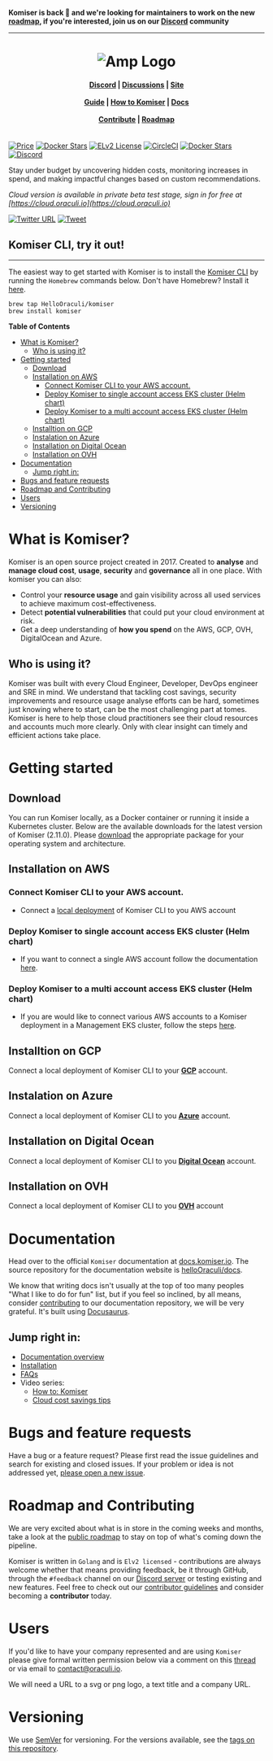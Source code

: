 **Komiser is back 🎉 and we're looking for maintainers to work on the new [roadmap](https://oraculi.canny.io/), if you're interested, join us on our <a href="https://discord.oraculi.io">Discord</a> community**

---

<h1 align="center"><img src="https://cdn.komiser.io/images/komiser-readme.banner.png" alt="Amp Logo"></h1>

<h4 align="center">
    <a href="https://discord.oraculi.io">Discord</a> |
    <a href="https://github.com/mlabouardy/komiser/discussions">Discussions</a> |
    <a href="https://komiser.io/">Site</a><br/><br/>
    <a href="https://docs.komiser.io/">Guide</a> |
    <a href="https://docs.komiser.io/docs/docs/how-to-komiser/alerts">How to Komiser</a> |
    <a href="https://docs.komiser.io/docs/intro">Docs</a><br/><br/>
    <a href="https://docs.komiser.io/docs/introduction/contribute">Contribute</a> | 
    <a href="https://roadmap.oraculi.io">Roadmap</a><br/><br/>
</h4>

[![Price](https://img.shields.io/badge/price-FREE-0098f7.svg)](https://github.com/mlabouardy/komiser/blob/master/LICENSE) [![Docker Stars](https://img.shields.io/docker/pulls/mlabouardy/komiser.svg)](https://hub.docker.com/r/mlabouardy/komiser) 
[![ELv2 License](https://img.shields.io/badge/license-ELv2-green)](LICENSE) [![CircleCI](https://circleci.com/gh/HelloOraculi/komiser/tree/master.svg?style=svg&circle-token=d35b1c7447995e60909b24fd316fef0988e76bc8)](https://circleci.com/gh/mlabouardy/komiser/tree/master) [![Docker Stars](https://img.shields.io/github/issues/mlabouardy/komiser.svg)](https://github.com/mlabouardy/komiser/issues) [![Discord](https://badgen.net/badge/icon/discord?icon=discord&label)](https://discord.oraculi.io/)

Stay under budget by uncovering hidden costs, monitoring increases in spend, and making impactful changes based on custom recommendations.

*Cloud version is available in private beta test stage, sign in for free at [https://cloud.oraculi.io](https://cloud.oraculi.io)*

[![Twitter URL](https://img.shields.io/twitter/url/https/twitter.com/fold_left.svg?style=social&label=Follow%20%40Komiser)](https://twitter.com/komiseree) [![Tweet](https://img.shields.io/twitter/url/http/shields.io.svg?style=social)](https://twitter.com/intent/tweet?text=Optimize%20Cost%20and%20Security%20on%20AWS&url=https://github.com/mlabouardy/komiser&via=mlabouardy&hashtags=komiser,aws,gcp,cloud,serverless,devops) 

## Komiser CLI, try it out!
---
The easiest way to get started with Komiser is to install the [Komiser CLI](https://docs.komiser.io/docs/overview/introduction/getting-started) by running the `Homebrew` commands below. Don't have Homebrew? Install it [here](https://docs.brew.sh/Installation).

```
brew tap HelloOraculi/komiser
brew install komiser
```

<!-- START doctoc generated TOC please keep comment here to allow auto update -->
<!-- DON'T EDIT THIS SECTION, INSTEAD RE-RUN doctoc TO UPDATE -->
**Table of Contents**

- [What is Komiser?](#what-is-komiser)
  - [Who is using it?](#who-is-using-it)
- [Getting started](#getting-started)
  - [Download](#download)
  - [Installation on AWS](#installation-on-aws)
    - [Connect Komiser CLI to your AWS account.](#connect-komiser-cli-to-your-aws-account)
    - [Deploy Komiser to single account access EKS cluster (Helm chart)](#deploy-komiser-to-single-account-access-eks-cluster-helm-chart)
    - [Deploy Komiser to a multi account access EKS cluster (Helm chart)](#deploy-komiser-to-a-multi-account-access-eks-cluster-helm-chart)
  - [Installtion on GCP](#installtion-on-gcp)
  - [Instalation on Azure](#instalation-on-azure)
  - [Installation on Digital Ocean](#installation-on-digital-ocean)
  - [Installation on OVH](#installation-on-ovh)
- [Documentation](#documentation)
  - [Jump right in:](#jump-right-in)
- [Bugs and feature requests](#bugs-and-feature-requests)
- [Roadmap and Contributing](#roadmap-and-contributing)
- [Users](#users)
- [Versioning](#versioning)

<!-- END doctoc generated TOC please keep comment here to allow auto update -->

# What is Komiser?
Komiser is an open source project created in 2017. Created to **analyse** and **manage cloud cost**, **usage**, **security** and **governance** all in one place. With komiser you can also: 
* Control your **resource usage** and gain visibility across all used services to achieve maximum cost-effectiveness.
* Detect **potential vulnerabilities** that could put your cloud environment at risk.
* Get a deep understanding of **how you spend** on the AWS, GCP, OVH, DigitalOcean and Azure.

## Who is using it?
Komiser was built with every Cloud Engineer, Developer, DevOps engineer and SRE in mind. We understand that tackling cost savings, security improvements and resource usage analyse efforts can be hard, sometimes just knowing where to start, can be the most challenging part at tomes. Komiser is here to help those cloud practitioners see their cloud resources and accounts much more clearly. Only with clear insight can timely and efficient actions take place.

# Getting started

## Download

You can run Komiser locally, as a Docker container or running it inside a Kubernetes cluster.
Below are the available downloads for the latest version of Komiser (2.11.0). Please [download](https://docs.komiser.io/docs/overview/introduction/getting-started) the appropriate package for your operating system and architecture. 

## Installation on AWS

### Connect Komiser CLI to your AWS account. 
* Connect a [local deployment](https://docs.komiser.io/docs/Cloud%20Providers/aws#local-komiser-cli-single-account) of Komiser CLI to you AWS account

### Deploy Komiser to single account access EKS cluster (Helm chart)
* If you want to connect a single AWS account follow the documentation [here](https://docs.komiser.io/docs/Cloud%20Providers/aws#eks-installation-single-account).

### Deploy Komiser to a multi account access EKS cluster (Helm chart)
* If you are would like to connect various AWS accounts to a Komiser deployment in a Management EKS cluster, follow the steps [here](https://docs.komiser.io/docs/Cloud%20Providers/aws#multiple-account-eks-helm-chart-installation).

## Installtion on GCP 

Connect a local deployment of Komiser CLI to your [**GCP**](https://docs.komiser.io/docs/Cloud%20Providers/gcp) account.

## Instalation on Azure

Connect a local deployment of Komiser CLI to you [**Azure**](https://docs.komiser.io/docs/Cloud%20Providers/azure) account.

## Installation on Digital Ocean

Connect a local deployment of Komiser CLI to you [**Digital Ocean**](https://docs.komiser.io/docs/Cloud%20Providers/digital-ocean) account.

## Installation on OVH

Connect a local deployment of Komiser CLI to you [**OVH**](https://docs.komiser.io/docs/Cloud%20Providers/ovh) account

# Documentation

Head over to the official `Komiser` documentation at [docs.komiser.io](https://docs.komiser.io). The source repository for the documentation website is [helloOraculi/docs](https://github.com/helloOraculi/docs). 

We know that writing docs isn't usually at the top of too many peoples "What I like to do for fun" list, but if you feel so inclined, by all means, consider [contributing](https://docs.komiser.io/docs/introduction/contribute) to our documentation repository, we will be very grateful. It's built using [Docusaurus](https://docusaurus.io/). 

## Jump right in:
* [Documentation overview](https://docs.komiser.io/docs/intro)
* [Installation](https://docs.komiser.io/docs/overview/introduction/getting-started)
* [FAQs](https://docs.komiser.io/docs/FAQ/)
* Video series:
    * [How to: Komiser](https://docs.komiser.io/docs/docs/how-to-komiser/alerts)
    * [Cloud cost savings tips](https://docs.komiser.io/docs/Quickstarts/overview)

# Bugs and feature requests

Have a bug or a feature request? Please first read the issue guidelines and search for existing and closed issues. If your problem or idea is not addressed yet, [please open a new issue](https://github.com/mlabouardy/komiser/issues/new).

# Roadmap and Contributing

We are very excited about what is in store in the coming weeks and months, take a look at the [public roadmap](https://oraculi.canny.io/) to stay on top of what's coming down the pipeline. 

Komiser is written in `Golang` and is `Elv2 licensed` - contributions are always welcome whether that means providing feedback, be it through GitHub, through the `#feedback` channel on our [Discord server](https://discord.oraculi.io) or testing existing and new features. Feel free to check out our [contributor guidelines](./CONTRIBUTING.md) and consider becoming a **contributor** today. 

# Users

If you'd like to have your company represented and are using `Komiser` please give formal written permission below via a comment on this [thread](https://github.com/mlabouardy/komiser/issues/76) or via email to contact@oraculi.io.

We will need a URL to a svg or png logo, a text title and a company URL.

# Versioning

We use [SemVer](http://semver.org/) for versioning. For the versions available, see the [tags on this repository](https://github.com/mlabouardy/komiser/tags). 
